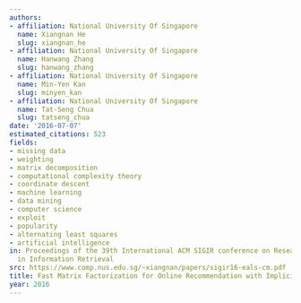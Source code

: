 ```yaml
---
authors:
- affiliation: National University Of Singapore
  name: Xiangnan He
  slug: xiangnan_he
- affiliation: National University Of Singapore
  name: Hanwang Zhang
  slug: hanwang_zhang
- affiliation: National University Of Singapore
  name: Min-Yen Kan
  slug: minyen_kan
- affiliation: National University Of Singapore
  name: Tat-Seng Chua
  slug: tatseng_chua
date: '2016-07-07'
estimated_citations: 523
fields:
- missing data
- weighting
- matrix decomposition
- computational complexity theory
- coordinate descent
- machine learning
- data mining
- computer science
- exploit
- popularity
- alternating least squares
- artificial intelligence
in: Proceedings of the 39th International ACM SIGIR conference on Research and Development
  in Information Retrieval
src: https://www.comp.nus.edu.sg/~xiangnan/papers/sigir16-eals-cm.pdf
title: Fast Matrix Factorization for Online Recommendation with Implicit Feedback
year: 2016
---
```

